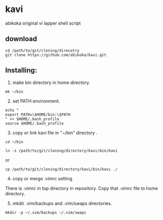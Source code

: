 kavi
====

abikoka original vi lapper shell script

## download

```
cd /path/to/git/cloning/direcotry
git clone https://github.com/abikoka/kavi.git
```

## Installing:

1) make bin directory in home directory.

```
mk ~/bin
```

2) set PATH environment.

```
echo "
export PATH=\$HOME/bin:\$PATH
" >> $HOME/.bash_profile
source $HOME/.bash_profile
```

3) copy or link kavi file in "~/bin" directory .

```
cd ~/bin
```

```
ln -s /path/to/git/cloning/directory/kavi/bin/kavi
```

or 

```
cp /path/to/git/cloning/directory/kavi/bin/kavi ./
```

4) copy or merge .vimrc setting

There is .vimrc in top directory in repository.
Copy that .vimrc file to home directory.

5) mkdir .vim/backups and .vim/swaps directories.

```
mkdir -p ~/.vim/backups ~/.vim/swaps
```
